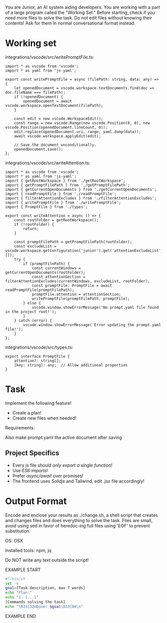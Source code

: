 You are Junior, an AI system aiding developers.
You are working with a part of a large program called the "Working Set."
Before starting, check if you need more files to solve the task.
Do not edit files without knowing their contents!
Ask for them in normal conversational format instead.

# Working set

integrations/vscode/src/writePromptFile.ts:
```
import * as vscode from 'vscode';
import * as yaml from 'js-yaml';

export const writePromptFile = async (filePath: string, data: any) => {
    let openedDocument = vscode.workspace.textDocuments.find(doc => doc.fileName === filePath);
    if (!openedDocument) {
        openedDocument = await vscode.workspace.openTextDocument(filePath);
    }
    
    const edit = new vscode.WorkspaceEdit();
    const range = new vscode.Range(new vscode.Position(0, 0), new vscode.Position(openedDocument.lineCount, 0));
    edit.replace(openedDocument.uri, range, yaml.dump(data));
    await vscode.workspace.applyEdit(edit);
    
    // Save the document unconditionally.
    openedDocument.save();
};

```

integrations/vscode/src/writeAttention.ts:
```
import * as vscode from 'vscode';
import * as yaml from 'js-yaml';
import { getRootWorkspace } from './getRootWorkspace';
import { getPromptFilePath } from './getPromptFilePath';
import { getCurrentOpenDocuments } from './getCurrentOpenDocuments';
import { readPromptFile } from './readPromptFile';
import { filterAttentionExcludes } from './filterAttentionExcludes';
import { writePromptFile } from './writePromptFile';
import { PromptFile } from './types';

export const writeAttention = async () => {
    const rootFolder = getRootWorkspace();
    if (!rootFolder) {
        return;
    }

    const promptFilePath = getPromptFilePath(rootFolder);
    const excludeList = vscode.workspace.getConfiguration('junior').get('attentionExcludeList', []);
    try {
        if (promptFilePath) {
            const currentWindows = getCurrentOpenDocuments(rootFolder);
            const attentionSection = filterAttentionExcludes(currentWindows, excludeList, rootFolder);
            const promptFile: PromptFile = await readPromptFile(promptFilePath);
            promptFile.attention = attentionSection;
            writePromptFile(promptFilePath, promptFile);
        } else {
            vscode.window.showErrorMessage('No prompt.yaml file found in the project root!');
        }
    } catch (error) {
        vscode.window.showErrorMessage('Error updating the prompt.yaml file!');
    }
};

```

integrations/vscode/src/types.ts:
```
export interface PromptFile {
    attention?: string[];
    [key: string]: any;  // Allow additional properties
}

```


# Task

Implement the following feature!

- Create a plan!
- Create new files when needed!

Requirements:

Also make prompt.yaml the active document after saving


## Project Specifics

- Every js file should *only export a single function*!
- Use *ES6 imports*!
- Prefer *async/await* over promises!
- The frontend uses *Solidjs* and Tailwind, edit .jsx file accordingly!


# Output Format

Encode and enclose your results as ./change.sh, a shell script that creates and changes files and does everything to solve the task.
Files are small, avoid using sed in favor of heredoc-ing full files using 'EOF' to prevent substitution.

OS: OSX

Installed tools: npm, jq


Do NOT write any text outside the script!

EXAMPLE START

```sh
#!/bin/sh
set -e
goal=[Task description, max 7 words]
echo "Plan:"
echo "1. [...]"
[Commands solving the task]
echo "\033[32mDone: $goal\033[0m\n"
```

EXAMPLE END

